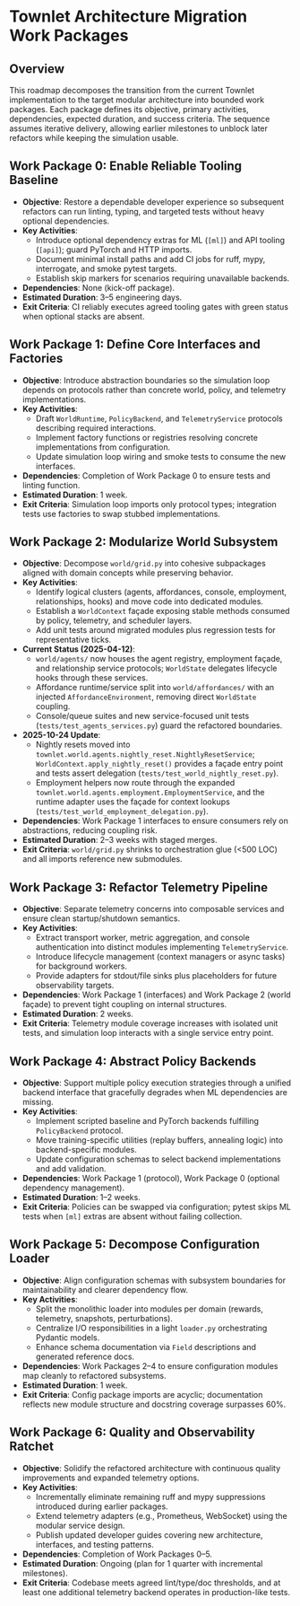 # Townlet Architecture Migration Work Packages

## Overview
This roadmap decomposes the transition from the current Townlet implementation to the target modular architecture into bounded work packages. Each package defines its objective, primary activities, dependencies, expected duration, and success criteria. The sequence assumes iterative delivery, allowing earlier milestones to unblock later refactors while keeping the simulation usable.

## Work Package 0: Enable Reliable Tooling Baseline
- **Objective**: Restore a dependable developer experience so subsequent refactors can run linting, typing, and targeted tests without heavy optional dependencies.
- **Key Activities**:
  - Introduce optional dependency extras for ML (`[ml]`) and API tooling (`[api]`); guard PyTorch and HTTP imports.
  - Document minimal install paths and add CI jobs for ruff, mypy, interrogate, and smoke pytest targets.
  - Establish skip markers for scenarios requiring unavailable backends.
- **Dependencies**: None (kick-off package).
- **Estimated Duration**: 3–5 engineering days.
- **Exit Criteria**: CI reliably executes agreed tooling gates with green status when optional stacks are absent.

## Work Package 1: Define Core Interfaces and Factories
- **Objective**: Introduce abstraction boundaries so the simulation loop depends on protocols rather than concrete world, policy, and telemetry implementations.
- **Key Activities**:
  - Draft `WorldRuntime`, `PolicyBackend`, and `TelemetryService` protocols describing required interactions.
  - Implement factory functions or registries resolving concrete implementations from configuration.
  - Update simulation loop wiring and smoke tests to consume the new interfaces.
- **Dependencies**: Completion of Work Package 0 to ensure tests and linting function.
- **Estimated Duration**: 1 week.
- **Exit Criteria**: Simulation loop imports only protocol types; integration tests use factories to swap stubbed implementations.

## Work Package 2: Modularize World Subsystem
- **Objective**: Decompose `world/grid.py` into cohesive subpackages aligned with domain concepts while preserving behavior.
- **Key Activities**:
  - Identify logical clusters (agents, affordances, console, employment, relationships, hooks) and move code into dedicated modules.
  - Establish a `WorldContext` façade exposing stable methods consumed by policy, telemetry, and scheduler layers.
  - Add unit tests around migrated modules plus regression tests for representative ticks.
- **Current Status (2025-04-12)**:
  - `world/agents/` now houses the agent registry, employment façade, and relationship service protocols; `WorldState` delegates lifecycle hooks through these services.
  - Affordance runtime/service split into `world/affordances/` with an injected `AffordanceEnvironment`, removing direct `WorldState` coupling.
  - Console/queue suites and new service-focused unit tests (`tests/test_agents_services.py`) guard the refactored boundaries.
- **2025-10-24 Update**:
  - Nightly resets moved into `townlet.world.agents.nightly_reset.NightlyResetService`; `WorldContext.apply_nightly_reset()` provides a façade entry point and tests assert delegation (`tests/test_world_nightly_reset.py`).
  - Employment helpers now route through the expanded `townlet.world.agents.employment.EmploymentService`, and the runtime adapter uses the façade for context lookups (`tests/test_world_employment_delegation.py`).
- **Dependencies**: Work Package 1 interfaces to ensure consumers rely on abstractions, reducing coupling risk.
- **Estimated Duration**: 2–3 weeks with staged merges.
- **Exit Criteria**: `world/grid.py` shrinks to orchestration glue (<500 LOC) and all imports reference new submodules.

## Work Package 3: Refactor Telemetry Pipeline
- **Objective**: Separate telemetry concerns into composable services and ensure clean startup/shutdown semantics.
- **Key Activities**:
  - Extract transport worker, metric aggregation, and console authentication into distinct modules implementing `TelemetryService`.
  - Introduce lifecycle management (context managers or async tasks) for background workers.
  - Provide adapters for stdout/file sinks plus placeholders for future observability targets.
- **Dependencies**: Work Package 1 (interfaces) and Work Package 2 (world façade) to prevent tight coupling on internal structures.
- **Estimated Duration**: 2 weeks.
- **Exit Criteria**: Telemetry module coverage increases with isolated unit tests, and simulation loop interacts with a single service entry point.

## Work Package 4: Abstract Policy Backends
- **Objective**: Support multiple policy execution strategies through a unified backend interface that gracefully degrades when ML dependencies are missing.
- **Key Activities**:
  - Implement scripted baseline and PyTorch backends fulfilling `PolicyBackend` protocol.
  - Move training-specific utilities (replay buffers, annealing logic) into backend-specific modules.
  - Update configuration schemas to select backend implementations and add validation.
- **Dependencies**: Work Package 1 (protocol), Work Package 0 (optional dependency management).
- **Estimated Duration**: 1–2 weeks.
- **Exit Criteria**: Policies can be swapped via configuration; pytest skips ML tests when `[ml]` extras are absent without failing collection.

## Work Package 5: Decompose Configuration Loader
- **Objective**: Align configuration schemas with subsystem boundaries for maintainability and clearer dependency flow.
- **Key Activities**:
  - Split the monolithic loader into modules per domain (rewards, telemetry, snapshots, perturbations).
  - Centralize I/O responsibilities in a light `loader.py` orchestrating Pydantic models.
  - Enhance schema documentation via `Field` descriptions and generated reference docs.
- **Dependencies**: Work Packages 2–4 to ensure configuration modules map cleanly to refactored subsystems.
- **Estimated Duration**: 1 week.
- **Exit Criteria**: Config package imports are acyclic; documentation reflects new module structure and docstring coverage surpasses 60%.

## Work Package 6: Quality and Observability Ratchet
- **Objective**: Solidify the refactored architecture with continuous quality improvements and expanded telemetry options.
- **Key Activities**:
  - Incrementally eliminate remaining ruff and mypy suppressions introduced during earlier packages.
  - Extend telemetry adapters (e.g., Prometheus, WebSocket) using the modular service design.
  - Publish updated developer guides covering new architecture, interfaces, and testing patterns.
- **Dependencies**: Completion of Work Packages 0–5.
- **Estimated Duration**: Ongoing (plan for 1 quarter with incremental milestones).
- **Exit Criteria**: Codebase meets agreed lint/type/doc thresholds, and at least one additional telemetry backend operates in production-like tests.
